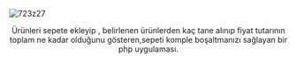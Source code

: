 
![723z27](https://user-images.githubusercontent.com/102829820/204030021-5972c32c-f8a7-478b-8a85-20c74f18a5ee.gif)
<center>
Ürünleri sepete ekleyip , belirlenen ürünlerden kaç tane alınıp fiyat tutarının toplam ne kadar olduğunu gösteren,sepeti komple boşaltmanızı sağlayan bir php uygulaması.
</center>
